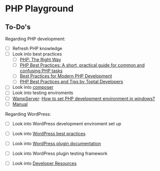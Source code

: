 # PHP Playground

## To-Do's

Regarding PHP development:

- [ ] Refresh PHP knowledge
- [ ] Look into best practices
  - [ ] [PHP: The Right Way](https://phptherightway.com/)
  - [ ] [PHP Best Practices: A short, practical guide for common and confusing PHP tasks](https://phpbestpractices.org/)
  - [ ] [Best Practices for Modern PHP Development](https://www.airpair.com/php/posts/best-practices-for-modern-php-development)
  - [ ] [PHP Best Practices and Tips by Toptal Developers](https://www.toptal.com/php/tips-and-practices)
- [ ] Look into [composer](https://getcomposer.org/)
- [ ] Look into testing enviroments
- [ ] [WampServer](https://www.wampserver.com/en/): [How to set PHP development environment in windows?](https://www.geeksforgeeks.org/how-to-set-php-development-environment-in-windows/)
- [ ] [Manual](https://www.php.net/manual/en/index.php)

Regarding WordPress:

- [ ] Look into WordPress development enviroment set up
- [ ] Look into [WordPress best practices](https://developer.wordpress.org/coding-standards/)
- [ ] Look into [WordPress plugin documentation](https://developer.wordpress.org/plugins/)
- [ ] Look into WordPress plugin testing framework
- [ ] Look into [Developer Resources](https://developer.wordpress.org/)

